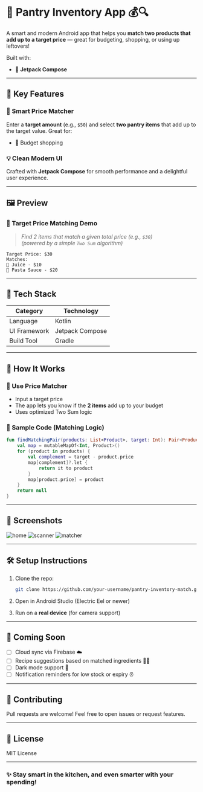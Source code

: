 # 🧺 Pantry Inventory App 💰🔍

A smart and modern Android app that helps you **match two products that add up to a target price** — great for budgeting, shopping, or using up leftovers!

Built with:
- 🧱 **Jetpack Compose**

---

## 🌟 Key Features

### 🧠 Smart Price Matcher  
Enter a **target amount** (e.g., `$50`) and select **two pantry items** that add up to the target value. Great for:

- 🛒 Budget shopping

### 💡 Clean Modern UI  
Crafted with **Jetpack Compose** for smooth performance and a delightful user experience.

---

## 🖼 Preview

### 🎯 Target Price Matching Demo

> *Find 2 items that match a given total price (e.g., `$30`)*  
> _(powered by a simple `Two Sum` algorithm)_

```
Target Price: $30  
Matches:  
🧃 Juice - $10  
🥫 Pasta Sauce - $20  
```

---

## 🔧 Tech Stack

| Category        | Technology                     |
|----------------|---------------------------------|
| Language        | Kotlin                         |
| UI Framework    | Jetpack Compose                |
| Build Tool      | Gradle                         |

---

## 🚀 How It Works

### 🎯 Use Price Matcher
- Input a target price
- The app lets you know if the **2 items** add up to your budget
- Uses optimized Two Sum logic

### 🧠 Sample Code (Matching Logic)

```kotlin
fun findMatchingPair(products: List<Product>, target: Int): Pair<Product, Product>? {
    val map = mutableMapOf<Int, Product>()
    for (product in products) {
        val complement = target - product.price
        map[complement]?.let {
            return it to product
        }
        map[product.price] = product
    }
    return null
}
```

---

## 📱 Screenshots


![home](https://via.placeholder.com/400x800.png?text=Pantry+Home)
![scanner](https://via.placeholder.com/400x800.png?text=Scan+Barcode)
![matcher](https://via.placeholder.com/400x800.png?text=Price+Match+Result)

---

## 🛠 Setup Instructions

1. Clone the repo:
   ```bash
   git clone https://github.com/your-username/pantry-inventory-match.git
   ```

2. Open in Android Studio (Electric Eel or newer)

3. Run on a **real device** (for camera support)

---

## 🔮 Coming Soon

- [ ] Cloud sync via Firebase ☁️  
- [ ] Recipe suggestions based on matched ingredients 🧑‍🍳  
- [ ] Dark mode support 🌙  
- [ ] Notification reminders for low stock or expiry ⏰  

---

## 🤝 Contributing

Pull requests are welcome! Feel free to open issues or request features.

---

## 📜 License

MIT License

---

### ✨ Stay smart in the kitchen, and even smarter with your spending!
